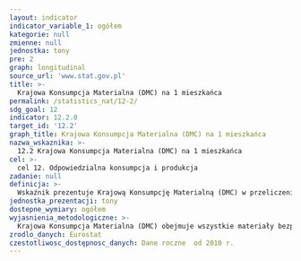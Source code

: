 ```yaml
---
layout: indicator
indicator_variable_1: ogółem
kategorie: null
zmienne: null
jednostka: tony
pre: 2
graph: longitudinal
source_url: 'www.stat.gov.pl'
title: >-
  Krajowa Konsumpcja Materialna (DMC) na 1 mieszkańca
permalink: /statistics_nat/12-2/
sdg_goal: 12
indicator: 12.2.0
target_id: '12.2'
graph_title: Krajowa Konsumpcja Materialna (DMC) na 1 mieszkańca
nazwa_wskaznika: >-
  12.2 Krajowa Konsumpcja Materialna (DMC) na 1 mieszkańca
cel: >-
  cel 12. Odpowiedzialna konsumpcja i produkcja
zadanie: null
definicja: >-
  Wskaźnik prezentuje Krajową Konsumpcję Materialną (DMC) w przeliczeniu na 1 mieszkańca.
jednostka_prezentacji: tony
dostepne_wymiary: ogółem
wyjasnienia_metodologiczne: >-
  Krajowa Konsumpcja Materialna (DMC) obejmuje wszystkie materiały bezpośrednio zużyte w procesach ekonomicznych na potrzeby gospodarki. Stanowi sumę materiałów pozyskiwanych na terytorium kraju oraz z importu pomniejszoną o materiały wysłane na eksport.Wskaźnik DMC wyznacza się w oparciu o Ogólnogospodarcze Rachunki Przeływów Materialnych (EWMFA, Economy-wide Material Flow Accounts), czyli spójne zestawienia całkowitych nakładów materialnych wchodzących do gospodarek narodowych, zmian poziomu zapasów materialnych w gospodarce oraz wypływów materialnych do innych gospodarek albo do środowiska.Dane w tablicach EW-MFA, w jednostkach masy, tworzy się dla następujących elementów składowych:1. Biomasa i produkty z biomasy.2. Rudy i koncentraty metali, surowe i przetworzone.3. Minerały niemetaliczne, surowe i przetworzone.4. Kopalne surowce energetyczne/nośniki energii, surowe i przetworzone.5. Inne produkty.6. Odpady przywożone w celu ostatecznego przetworzenia i usunięcia.
zrodlo_danych: Eurostat
czestotliwosc_dostępnosc_danych: Dane roczne  od 2010 r.
---
```

